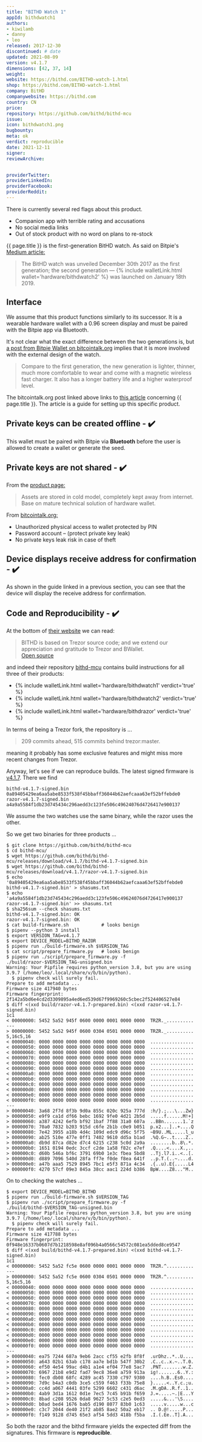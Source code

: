 ```yaml
---
title: "BITHD Watch 1"
appId: bithdwatch1
authors:
- kiwilamb
- danny
- leo
released: 2017-12-30
discontinued: # date
updated: 2021-08-09
version: v4.1.7
dimensions: [42, 37, 14]
weight: 
website: https://bithd.com/BITHD-watch-1.html
shop: https://bithd.com/BITHD-watch-1.html
company: BitHD
companywebsite: https://bithd.com
country: CN
price: 
repository: https://github.com/bithd/bithd-mcu
issue:
icon: bithdwatch1.png
bugbounty:
meta: ok
verdict: reproducible
date: 2021-12-11
signer:
reviewArchive:


providerTwitter: 
providerLinkedIn: 
providerFacebook: 
providerReddit: 
---
```



<div class="alertBox"><div>
<p>There is currently several red flags about this product.

<ul>
<li>Companion app with terrible rating and accusations</li>
<li>No social media links</li>
<li>Out of stock product with no word on plans to re-stock</li>
</ul>
</p>
</div></div>

{{ page.title }} is the first-generation BitHD watch. As said on Bitpie's [Medium article:](https://medium.com/bitpie/where-can-you-purchase-bithd-hardware-wallet-be5b43dea016)

> The BitHD watch was unveiled December 30th 2017 as the first generation; the second generation — {% include walletLink.html wallet='hardware/bithdwatch2' %} was launched on January 18th 2019.

## Interface

We assume that this product functions similarly to its successor. It is a wearable hardware wallet with a 0.96 screen display and must be paired with the Bitpie app via Bluetooth.

It's not clear what the exact difference between the two generations is, but [a post from Bitpie Wallet on bitcointalk.org](https://bitcointalk.org/index.php?topic=5104019.0) implies that it is more involved with the external design of the watch.

> Compare to the first generation, the new generation is lighter, thinner, much more comfortable to wear and come with a magnetic wireless fast charger. It also has a longer battery life and a higher waterproof level.

The bitcointalk.org post linked above links to [this article](https://www.cybtc.com/article-3225-1.html) concerning {{ page.title }}. The article is a guide for setting up this specific product.

## Private keys can be created offline - ✔️

This wallet must be paired with Bitpie via **Bluetooth** before the user is allowed to create a wallet or generate the seed.

## Private keys are not shared - ✔️

From the [product page:](https://bithd.com/BITHD-watch-1.html)

> Assets are stored in cold model, completely kept away from internet. Base on mature technical solution of hardware wallet.

From [bitcointalk.org:](https://bitcointalk.org/index.php?topic=5104019.0)

- Unauthorized physical access to wallet protected by PIN
- Password account – (protect private key leak)
- No private keys leak risk in case of theft

## Device displays receive address for confirmation - ✔️

As shown in the guide linked in a previous section, you can see that the device will display the receive address for confirmation.

## Code and Reproducibility - ✔️

At the bottom of [their website](https://bithd.com) we can read:

> BITHD is based on Trezor source code; and we extend our appreciation and
  gratitude to Trezor and BWallet.<br>
  [Open source](https://github.com/bithd)

and indeed their repository [bithd-mcu](https://github.com/bithd/bithd-mcu)
contains build instructions for all three of their products:

* {% include walletLink.html wallet='hardware/bithdwatch1' verdict='true' %}
* {% include walletLink.html wallet='hardware/bithdwatch2' verdict='true' %}
* {% include walletLink.html wallet='hardware/bithdrazor' verdict='true' %}

In terms of being a Trezor fork, the repository is ...

> 209 commits ahead, 515 commits behind trezor:master.

meaning it probably has some exclusive features and might miss more recent
changes from Trezor.

Anyway, let's see if we can reproduce builds. The latest signed firmware is
[v4.1.7](https://github.com/bithd/bithd-mcu/releases/tag/v4.1.7). There we find

```
bithd-v4.1.7-signed.bin 	0a89405429ea6aa5abe8533f538f45bbaff36044b62aefcaaa63ef52bffebde0
razor-v4.1.7-signed.bin 	a4a9a5584f1db23d745434c296aedd3c123fe506c49624076d4726417e900137
```

We assume the two watches use the same binary, while the razor uses the other.

So we get two binaries for three products ...

```
$ git clone https://github.com/bithd/bithd-mcu
$ cd bithd-mcu/
$ wget https://github.com/bithd/bithd-mcu/releases/download/v4.1.7/bithd-v4.1.7-signed.bin
$ wget https://github.com/bithd/bithd-mcu/releases/download/v4.1.7/razor-v4.1.7-signed.bin
$ echo '0a89405429ea6aa5abe8533f538f45bbaff36044b62aefcaaa63ef52bffebde0 bithd-v4.1.7-signed.bin' > shasums.txt
$ echo 'a4a9a5584f1db23d745434c296aedd3c123fe506c49624076d4726417e900137 razor-v4.1.7-signed.bin' >> shasums.txt
$ sha256sum --check shasums.txt 
bithd-v4.1.7-signed.bin: OK
razor-v4.1.7-signed.bin: OK
$ cat build-firmware.sh            # looks benign
$ pipenv --python 3 install
$ export VERSION_TAG=v4.1.7
$ export DEVICE_MODEL=BITHD_RAZOR
$ pipenv run ./build-firmware.sh $VERSION_TAG
$ cat script/prepare_firmware.py   # looks benign
$ pipenv run ./script/prepare_firmware.py -f ./build/razor-$VERSION_TAG-unsigned.bin
Warning: Your Pipfile requires python_version 3.8, but you are using 3.9.7 (/home/leo/.local/share/v/b/bin/python).
  $ pipenv check will surely fail.
Prepare to add metadata ...
Firmware size 417940 bytes
Firmware fingerprint: 2f142a5bd6e4cd2d3309895a4ed6ed539d67f9969260c5cbec2f524406527e84
$ diff <(xxd build/razor-v4.1.7-prepared.bin) <(xxd razor-v4.1.7-signed.bin)
1c1
< 00000000: 5452 5a52 945f 0600 0000 0001 0000 0000  TRZR._..........
---
> 00000000: 5452 5a52 945f 0600 0304 0501 0000 0000  TRZR._..........
5,16c5,16
< 00000040: 0000 0000 0000 0000 0000 0000 0000 0000  ................
< 00000050: 0000 0000 0000 0000 0000 0000 0000 0000  ................
< 00000060: 0000 0000 0000 0000 0000 0000 0000 0000  ................
< 00000070: 0000 0000 0000 0000 0000 0000 0000 0000  ................
< 00000080: 0000 0000 0000 0000 0000 0000 0000 0000  ................
< 00000090: 0000 0000 0000 0000 0000 0000 0000 0000  ................
< 000000a0: 0000 0000 0000 0000 0000 0000 0000 0000  ................
< 000000b0: 0000 0000 0000 0000 0000 0000 0000 0000  ................
< 000000c0: 0000 0000 0000 0000 0000 0000 0000 0000  ................
< 000000d0: 0000 0000 0000 0000 0000 0000 0000 0000  ................
< 000000e0: 0000 0000 0000 0000 0000 0000 0000 0000  ................
< 000000f0: 0000 0000 0000 0000 0000 0000 0000 0000  ................
---
> 00000040: 3a68 2f7d 8f3b 9d0a 855c 020c 925a 777d  :h/}.;...\...Zw}
> 00000050: e9f9 ca1d df66 bebc 1692 9fe0 4d21 2b5d  .....f......M!+]
> 00000060: a387 4242 6efb bf92 1baf 7f88 31a0 607a  ..BBn.......1.`z
> 00000070: 70a0 7832 b203 915d c6fe 2b1b c0e9 b051  p.x2...]..+....Q
> 00000080: 7e42 3955 a18b 4d4c 109d edc9 d96c 5f75  ~B9U..ML.....l_u
> 00000090: ab25 510e 477e 0ff1 7402 9610 dd5a b1ad  .%Q.G~..t....Z..
> 000000a0: db9d 87ca d82e d7c4 6215 c238 5c0d 2a9a  ........b..8\.*.
> 000000b0: 1651 0194 0edc 3ccf c2de 1a58 f82c e7ef  .Q....<....X.,..
> 000000c0: d60b 546a bf6c 3791 69b0 1e3c fbea 5bd8  ..Tj.l7.i..<..[.
> 000000d0: d889 7096 540d 28fa ff7e f0de f8ea 641f  ..p.T.(..~....d.
> 000000e0: a47b aaa5 7529 8945 7bc1 e5f3 871a 4c34  .{..u).E{.....L4
> 000000f0: 4270 57cf 09e3 845a 38cc aac1 224d b386  BpW....Z8..."M..
```

On to checking the watches ...

```
$ export DEVICE_MODEL=BITHD_BITHD
$ pipenv run ./build-firmware.sh $VERSION_TAG
$ pipenv run ./script/prepare_firmware.py -f ./build/bithd-$VERSION_TAG-unsigned.bin
Warning: Your Pipfile requires python_version 3.8, but you are using 3.9.7 (/home/leo/.local/share/v/b/bin/python).
  $ pipenv check will surely fail.
Prepare to add metadata ...
Firmware size 417788 bytes
Firmware fingerprint: 0f948e16337b0607d7b1218598e8af096b4a0566c54572c081ea5dded8ce9547
$ diff <(xxd build/bithd-v4.1.7-prepared.bin) <(xxd bithd-v4.1.7-signed.bin)
1c1
< 00000000: 5452 5a52 fc5e 0600 0000 0001 0000 0000  TRZR.^..........
---
> 00000000: 5452 5a52 fc5e 0600 0304 0501 0000 0000  TRZR.^..........
5,16c5,16
< 00000040: 0000 0000 0000 0000 0000 0000 0000 0000  ................
< 00000050: 0000 0000 0000 0000 0000 0000 0000 0000  ................
< 00000060: 0000 0000 0000 0000 0000 0000 0000 0000  ................
< 00000070: 0000 0000 0000 0000 0000 0000 0000 0000  ................
< 00000080: 0000 0000 0000 0000 0000 0000 0000 0000  ................
< 00000090: 0000 0000 0000 0000 0000 0000 0000 0000  ................
< 000000a0: 0000 0000 0000 0000 0000 0000 0000 0000  ................
< 000000b0: 0000 0000 0000 0000 0000 0000 0000 0000  ................
< 000000c0: 0000 0000 0000 0000 0000 0000 0000 0000  ................
< 000000d0: 0000 0000 0000 0000 0000 0000 0000 0000  ................
< 000000e0: 0000 0000 0000 0000 0000 0000 0000 0000  ................
< 000000f0: 0000 0000 0000 0000 0000 0000 0000 0000  ................
---
> 00000040: ea75 7244 687a 9eb6 2acc cf55 e2fb 8f8f  .urDhz..*..U....
> 00000050: a643 02b1 63ab c178 aa7e bd1b 547f 30b2  .C..c..x.~..T.0.
> 00000060: ef50 4e54 99ac d4b1 a1e4 ef04 77e8 5ac7  .PNT........w.Z.
> 00000070: 6967 21b8 e9d2 fad7 9ec8 36e8 a759 913a  ig!.......6..Y.:
> 00000080: fec0 db08 68fc 4289 ac45 7330 c797 9380  ....h.B..Es0....
> 00000090: 7d9c b4a3 c0db 3ce5 c559 f463 f33b 75e8  }.....<..Y.c.;u.
> 000000a0: cc4d a067 4441 03fe 5299 6602 c431 d6ac  .M.gDA..R.f..1..
> 000000b0: 4ab9 3d1a 1612 0d1e 7ec5 7c45 b91b f659  J.=.....~.|E...Y
> 000000c0: 8bad c208 9526 0da8 9627 5c53 c2e5 0ed3  .....&...'\S....
> 000000d0: b0ad bed4 1676 bab5 d190 8077 83b0 1c63  .....v.....w...c
> 000000e0: c3c7 2044 de40 21f2 ab85 8ae2 50a2 eb17  .. D.@!.....P...
> 000000f0: f149 9128 d745 65e3 af54 5dd3 418b f5ba  .I.(.Ee..T].A...
```

So both the razor and the bithd firmware yields the expected diff from the
signatures. This firmware is **reproducible**.
